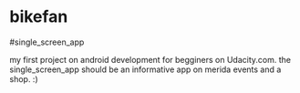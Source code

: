 # bikefan
#single_screen_app

my first project on android development for begginers on Udacity.com.
the single_screen_app should be an informative app on merida events and a shop. :)
